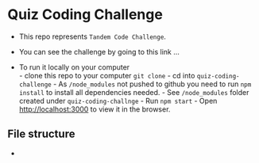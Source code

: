 # Quiz Coding Challenge

- This repo represents `Tandem Code Challenge`.

- You can see the challenge by going to this link ...

- To run it locally on your computer <br> - clone this repo to your computer `git clone` - cd into `quiz-coding-challenge` - As `/node_modules` not pushed to github you need to run `npm install` to install all dependencies needed. - See `/node_modules` folder created under `quiz-coding-challnge` - Run `npm start` - Open [http://localhost:3000](http://localhost:3000) to view it in the browser.

## File structure

-
